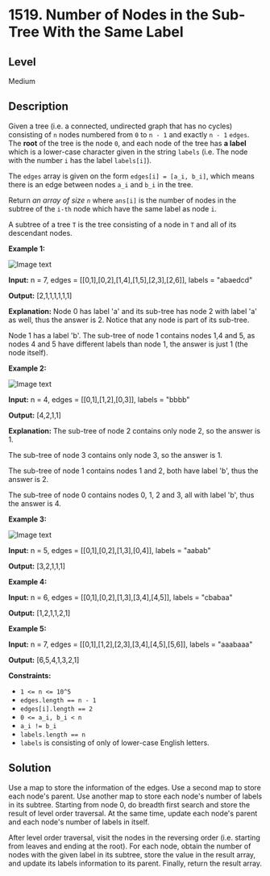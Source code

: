 # 1519. Number of Nodes in the Sub-Tree With the Same Label
## Level
Medium

## Description
Given a tree (i.e. a connected, undirected graph that has no cycles) consisting of `n` nodes numbered from `0` to `n - 1` and exactly `n - 1` `edges`. The **root** of the tree is the node `0`, and each node of the tree has **a label** which is a lower-case character given in the string `labels` (i.e. The node with the number `i` has the label `labels[i]`).

The `edges` array is given on the form `edges[i] = [a_i, b_i]`, which means there is an edge between nodes `a_i` and `b_i` in the tree.

Return *an array of size `n`* where `ans[i]` is the number of nodes in the subtree of the `i-th` node which have the same label as node `i`.

A subtree of a tree `T` is the tree consisting of a node in `T` and all of its descendant nodes.

**Example 1:**

![Image text](https://assets.leetcode.com/uploads/2020/07/01/q3e1.jpg)

**Input:** n = 7, edges = [[0,1],[0,2],[1,4],[1,5],[2,3],[2,6]], labels = "abaedcd"

**Output:** [2,1,1,1,1,1,1]

**Explanation:** Node 0 has label 'a' and its sub-tree has node 2 with label 'a' as well, thus the answer is 2. Notice that any node is part of its sub-tree.

Node 1 has a label 'b'. The sub-tree of node 1 contains nodes 1,4 and 5, as nodes 4 and 5 have different labels than node 1, the answer is just 1 (the node itself).

**Example 2:**

![Image text](https://assets.leetcode.com/uploads/2020/07/01/q3e2.jpg)

**Input:** n = 4, edges = [[0,1],[1,2],[0,3]], labels = "bbbb"

**Output:** [4,2,1,1]

**Explanation:** The sub-tree of node 2 contains only node 2, so the answer is 1.

The sub-tree of node 3 contains only node 3, so the answer is 1.

The sub-tree of node 1 contains nodes 1 and 2, both have label 'b', thus the answer is 2.

The sub-tree of node 0 contains nodes 0, 1, 2 and 3, all with label 'b', thus the answer is 4.

**Example 3:**

![Image text](https://assets.leetcode.com/uploads/2020/07/01/q3e3.jpg)

**Input:** n = 5, edges = [[0,1],[0,2],[1,3],[0,4]], labels = "aabab"

**Output:** [3,2,1,1,1]

**Example 4:**

**Input:** n = 6, edges = [[0,1],[0,2],[1,3],[3,4],[4,5]], labels = "cbabaa"

**Output:** [1,2,1,1,2,1]

**Example 5:**

**Input:** n = 7, edges = [[0,1],[1,2],[2,3],[3,4],[4,5],[5,6]], labels = "aaabaaa"

**Output:** [6,5,4,1,3,2,1]

**Constraints:**

* `1 <= n <= 10^5`
* `edges.length == n - 1`
* `edges[i].length == 2`
* `0 <= a_i, b_i < n`
* `a_i != b_i`
* `labels.length == n`
* `labels` is consisting of only of lower-case English letters.

## Solution
Use a map to store the information of the edges. Use a second map to store each node's parent. Use another map to store each node's number of labels in its subtree. Starting from node 0, do breadth first search and store the result of level order traversal. At the same time, update each node's parent and each node's number of labels in itself.

After level order traversal, visit the nodes in the reversing order (i.e. starting from leaves and ending at the root). For each node, obtain the number of nodes with the given label in its subtree, store the value in the result array, and update its labels information to its parent. Finally, return the result array.
